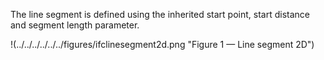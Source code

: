 The line segment is defined using the inherited start point, start distance and segment length parameter.

!(../../../../../../figures/ifclinesegment2d.png "Figure 1 &mdash; Line segment 2D")